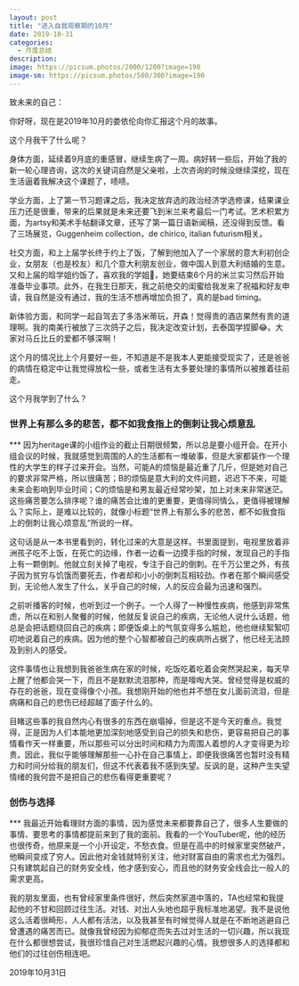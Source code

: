 ```yaml
---
layout: post
title: "进入自我观察期的10月"
date: 2019-10-31
categories:
  - 月度总结
description:
image: https://picsum.photos/2000/1200?image=190
image-sm: https://picsum.photos/500/300?image=190
---
```

致未来的自己：

你好呀，现在是2019年10月的娄依伦向你汇报这个月的故事。

这个月我干了什么呢？

身体方面，延续着9月底的重感冒，继续生病了一周。病好转一些后，开始了我的新一轮心理咨询，这次的关键词自然是父亲啦，上次咨询的时候没继续深挖，现在生活逼着我解决这个课题了，啧啧<!--break-->。

学业方面，上了第一节习题课之后，我决定放弃选的政治经济学选修课，结果课业压力还是很重，带来的后果就是未来还要飞到米兰来考最后一门考试。艺术积累方面，为artsy和美术手帖翻译文章，还写了第一篇日语新闻稿，还没得到反馈。看了三场展览，Guggenheim collection，de chirico, italian futurism相关。

社交方面，和上上届学长终于约上了饭，了解到他加入了一个家居的意大利初创企业，女朋友（也是校友）和几个意大利朋友创业，做中国人到意大利结婚的生意。又和上届的晗学姐约饭了，喜欢我的学姐👏，她要结束6个月的米兰实习然后开始准备毕业事项。此外，在我生日那天，我之前绝交的闺蜜给我发来了祝福和好友申请，我自然是没有通过，我的生活不想再增加负担了，真的是bad timing。

新体验方面，和同学一起自驾去了多洛米蒂玩，开森！觉得贵的酒店果然有贵的道理啊。我的南美行被放了三次鸽子之后，我决定改变计划，去泰国学捏脚😂。大家对马丘比丘的爱都不够深啊！

这个月的情况比上个月要好一些，不知道是不是我本人更能接受现实了，还是爸爸的病情在稳定中让我觉得放松一些，或者生活有太多要处理的事情所以被推着往前走。

这个月我学到了什么？

<h3>世界上有那么多的悲苦，都不如我食指上的倒刺让我心烦意乱</h3>
***
因为heritage课的小组作业的截止日期很频繁，所以总是要小组开会。在开小组会议的时候，我就感觉到周围的人的生活都有一堆破事，但是大家都装作一个理性的大学生的样子过来开会。当然，可能A的烦恼是最近重了几斤，但是她对自己的要求非常严格，所以很痛苦；B的烦恼是意大利的文件问题，迟迟下不来，可能未来会影响到毕业时间；C的烦恼是和男友最近经常吵架，加上对未来非常迷茫。这些痛苦要怎么排序呢？谁的痛苦会比谁的更重要，更值得同情么，更值得被理解么？实际上，是难以比较的，就像小标题“世界上有那么多的悲苦，都不如我食指上的倒刺让我心烦意乱“所说的一样。

这句话是从一本书里看到的，转化过来的大意是这样。书里面提到，电视里放着非洲孩子吃不上饭，在死亡的边缘，作者一边看一边摸手指的时候，发现自己的手指上有一颗倒刺。他就立刻关掉了电视，专注于自己的倒刺。在千万公里之外，有孩子因为贫穷与饥饿而要死去，作者却和小小的倒刺互相较劲。作者在那个瞬间感受到，无论他人发生了什么，关乎自己的时候，人的反应会最为迅速和强烈。

之前听播客的时候，也听到过一个例子。一个人得了一种慢性疾病，他感到非常焦虑，所以在和别人聚餐的时候，他就反复说自己的疾病，无论他人说什么话题，他总是会把话题绕回自己的疾病；即便饭桌上的气氛变得多么尴尬，他也继续絮絮叨叨地说着自己的疾病。因为他的整个心智都被自己的疾病所占据了，他已经无法顾及到别人的感受。

这件事情也让我想到我爸爸生病在家的时候，吃饭吃着吃着会突然哭起来，每天早上醒了他都会哭一下，而且不是默默流泪那种，而是嚎啕大哭。曾经觉得是权威的存在的爸爸，现在变得像个小孩。我想刚开始的他也并不想在女儿面前流泪，但是病痛和自己的悲伤已经超越了面子什么的。

目睹这些事的我自然内心有很多的东西在崩塌掉，但是这不是今天的重点。我觉得，正是因为人们本能地更加深刻地感受到自己的损失和悲伤，更容易把自己的事情看作天一样重要，所以那些可以分出时间和精力为周围人着想的人才变得更为珍贵。因此，我似乎能够理解那些一心扑在自己事情上，即便我很痛苦也暂时没有精力和时间分给我的朋友们，但这不代表着我不感到失望。反讽的是，这种产生失望情绪的我何尝不是把自己的悲伤看得更重要呢？

<h3>创伤与选择</h3>
***
我最近开始看理财方面的事情，因为感觉未来都要靠自己了，很多人生要做的事情、要思考的事情都提前来到了我的面前。我看的一个YouTuber呢，他的经历也很传奇，他原来是一个小开设定，不愁衣食。但是在高中的时候家里突然破产，他瞬间变成了穷人。因此他对金钱就特别关注，他对财富自由的需求也尤为强烈。只有建筑起自己的财务安全线，他才感到安心，而且他的财务安全线会比一般人的需求更高。

我的朋友里面，也有曾经家里条件很好，然后突然家道中落的，TA也经常和我提起他的不甘和回顾过往生活。对钱、对出人头地也超乎我标准地渴望。我不是说他这么活着很畸形，人人都有活法，以及我甚至有时候觉得人就是在不断地逃避自己曾遭遇的痛苦而已。就像我曾经因为抑郁症而失去过对生活的一切兴趣，所以我现在什么都很想尝试，我很珍惜自己对生活燃起兴趣的心情。我想很多人的选择都和他们的过往创伤相连吧。

2019年10月31日